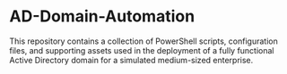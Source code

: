 # AD-Domain-Automation
This repository contains a collection of PowerShell scripts, configuration files, and supporting assets used in the deployment of a fully functional Active Directory domain for a simulated medium-sized enterprise. 

